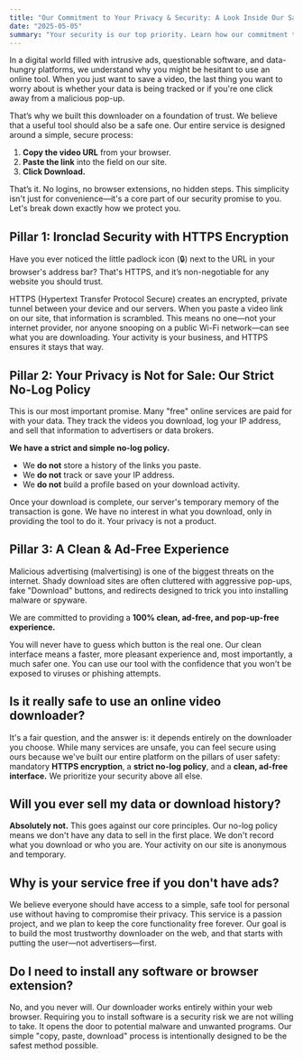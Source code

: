 ```yaml
---
title: "Our Commitment to Your Privacy & Security: A Look Inside Our Safe Video Downloader"
date: "2025-05-05"
summary: "Your security is our top priority. Learn how our commitment to HTTPS encryption, a strict no-log policy, and an ad-free experience makes us the safest choice for downloading videos online."
---
```


In a digital world filled with intrusive ads, questionable software, and data-hungry platforms, we understand why you might be hesitant to use an online tool. When you just want to save a video, the last thing you want to worry about is whether your data is being tracked or if you're one click away from a malicious pop-up.

That’s why we built this downloader on a foundation of trust. We believe that a useful tool should also be a safe one. Our entire service is designed around a simple, secure process:

1.  **Copy the video URL** from your browser.
2.  **Paste the link** into the field on our site.
3.  **Click Download.**

That’s it. No logins, no browser extensions, no hidden steps. This simplicity isn't just for convenience—it's a core part of our security promise to you. Let's break down exactly how we protect you.

## Pillar 1: Ironclad Security with HTTPS Encryption

Have you ever noticed the little padlock icon (🔒) next to the URL in your browser's address bar? That's HTTPS, and it’s non-negotiable for any website you should trust.

HTTPS (Hypertext Transfer Protocol Secure) creates an encrypted, private tunnel between your device and our servers. When you paste a video link on our site, that information is scrambled. This means no one—not your internet provider, nor anyone snooping on a public Wi-Fi network—can see what you are downloading. Your activity is your business, and HTTPS ensures it stays that way.

## Pillar 2: Your Privacy is Not for Sale: Our Strict No-Log Policy

This is our most important promise. Many "free" online services are paid for with your data. They track the videos you download, log your IP address, and sell that information to advertisers or data brokers.

**We have a strict and simple no-log policy.**

*   We **do not** store a history of the links you paste.
*   We **do not** track or save your IP address.
*   We **do not** build a profile based on your download activity.

Once your download is complete, our server's temporary memory of the transaction is gone. We have no interest in what you download, only in providing the tool to do it. Your privacy is not a product.

## Pillar 3: A Clean & Ad-Free Experience

Malicious advertising (malvertising) is one of the biggest threats on the internet. Shady download sites are often cluttered with aggressive pop-ups, fake "Download" buttons, and redirects designed to trick you into installing malware or spyware.

We are committed to providing a **100% clean, ad-free, and pop-up-free experience.**

You will never have to guess which button is the real one. Our clean interface means a faster, more pleasant experience and, most importantly, a much safer one. You can use our tool with the confidence that you won't be exposed to viruses or phishing attempts.

## Is it really safe to use an online video downloader?

It's a fair question, and the answer is: it depends entirely on the downloader you choose. While many services are unsafe, you can feel secure using ours because we've built our entire platform on the pillars of user safety: mandatory **HTTPS encryption**, a **strict no-log policy**, and a **clean, ad-free interface.** We prioritize your security above all else.

## Will you ever sell my data or download history?

**Absolutely not.** This goes against our core principles. Our no-log policy means we don't have any data to sell in the first place. We don't record what you download or who you are. Your activity on our site is anonymous and temporary.

## Why is your service free if you don't have ads?

We believe everyone should have access to a simple, safe tool for personal use without having to compromise their privacy. This service is a passion project, and we plan to keep the core functionality free forever. Our goal is to build the most trustworthy downloader on the web, and that starts with putting the user—not advertisers—first.

## Do I need to install any software or browser extension?

No, and you never will. Our downloader works entirely within your web browser. Requiring you to install software is a security risk we are not willing to take. It opens the door to potential malware and unwanted programs. Our simple "copy, paste, download" process is intentionally designed to be the safest method possible.